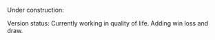 Under construction:


Version status:
	Currently working in quality of life.
    Adding win loss and draw.
